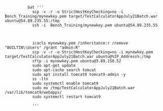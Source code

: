               bat '''
                scp -v -r -o StrictHostKeyChecking=no -i Bench_Training/mynewkey.pem target/TestCalculatorAppJuly21Batch.war ubuntu@54.89.235.55:/tmp              
                ssh -i  Bench_Training/mynewkey.pem ubuntu@54.89.235.55  
                
              
                
                icacls mynewkey.pem /inheritance:r /remove "BUILTIN\\Users" /grant "admin:R"          
                scp -v -r -o StrictHostKeyChecking=no -i mynewkey.pem target/TestCalculatorAppJuly21Batch.war ubuntu@%IP_Address%:/tmp
                sftp -i mynewkey.pem ubuntu@3.89.150.52               
                sudo apt-get update
                sudo apt-cache search tomcat
                sudo apt install tomcat9 tomcat9-admin -y
                ss -ltn
                sudo systemctl enable tomcat9
                sudo mv /tmp/TestCalculatorAppJuly21Batch.war  /var/lib/tomcat9/webapps/
                sudo systemctl restart tomcat9    
                
                '''
